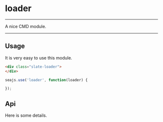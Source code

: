 # loader

---

A nice CMD module.

---

## Usage

It is very easy to use this module.

````html
<div class="slate-loader">
</div>
````

```javascript
seajs.use('loader', function(loader) {

});
```

## Api

Here is some details.
